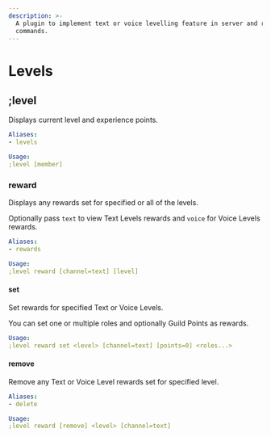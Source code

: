 ```yaml
---
description: >-
  A plugin to implement text or voice levelling feature in server and related
  commands.
---
```


# Levels

## ;level

Displays current level and experience points.

```yaml
Aliases:
- levels

Usage:
;level [member]
```

### reward

Displays any rewards set for specified or all of the levels.  
Optionally pass `text` to view Text Levels rewards and `voice` for Voice Levels rewards.

```yaml
Aliases:
- rewards

Usage:
;level reward [channel=text] [level]
```

#### set

Set rewards for specified Text or Voice Levels.  
You can set one or multiple roles and optionally Guild Points as rewards.

```yaml
Usage:
;level reward set <level> [channel=text] [points=0] <roles...>
```

#### remove

Remove any Text or Voice Level rewards set for specified level.

```yaml
Aliases:
- delete

Usage:
;level reward [remove] <level> [channel=text]
```

